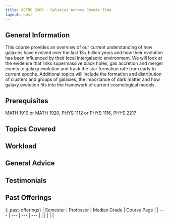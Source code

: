 ```yaml
---
title: ASTRO 3303 - Galaxies Across Cosmic Time
layout: post
---
```


<link rel="stylesheet" href="/main.css">

## General Information

This course provides an overview of our current understanding of how galaxies have evolved over the last 13+ 
billion years and how their evolution has been influenced by their local intergalactic environment. We will 
look at the evidence that links supermassive black holes, gas accretion and merger events to galaxy evolution 
and track the star formation rate from early to current epochs. Additional topics will include the formation 
and distribution of clusters and groups of galaxies, the importance of dark matter and how galaxy evolution 
fits into the framework of current cosmological models.

## Prerequisites

MATH 1910 or MATH 1920, PHYS 1112 or PHYS 1116, PHYS 2217

## Topics Covered



## Workload



## General Advice



## Testimonials



## Past Offerings

{:.past-offerings}
| Semester | Professor | Median Grade | Course Page |
| --- | --- | --- | --- |
|  |  |  |  |
